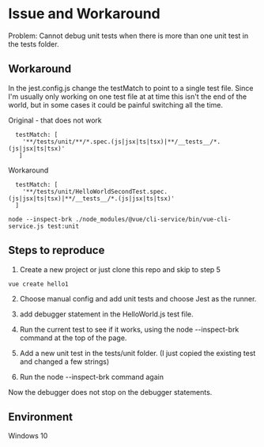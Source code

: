 # Issue and Workaround

Problem: Cannot debug unit tests when there is more than one unit test in the tests folder.

## Workaround

In the jest.config.js change the testMatch to point to a single test file. Since I'm usually only working on one test file at at time this isn't the end of the world, but in some cases it could be painful switching all the time.

Original - that does not work
```
  testMatch: [
    '**/tests/unit/**/*.spec.(js|jsx|ts|tsx)|**/__tests__/*.(js|jsx|ts|tsx)'
   ]
```

Workaround
```
  testMatch: [
    '**/tests/unit/HelloWorldSecondTest.spec.(js|jsx|ts|tsx)|**/__tests__/*.(js|jsx|ts|tsx)'
  ]
```



```
node --inspect-brk ./node_modules/@vue/cli-service/bin/vue-cli-service.js test:unit
```

## Steps to reproduce
1. Create a new project or just clone this repo and skip to step 5

```
vue create hello1
```

2. Choose manual config and add unit tests and choose Jest as the runner.

3. add debugger statement in the HelloWorld.js test file.

3. Run the current test to see if it works, using the node --inspect-brk command at the top of the page.

4. Add a new unit test in the tests/unit folder. (I just copied the existing test and changed a few strings)

5. Run the node --inspect-brk command again

Now the debugger does not stop on the debugger statements.

## Environment
Windows 10
